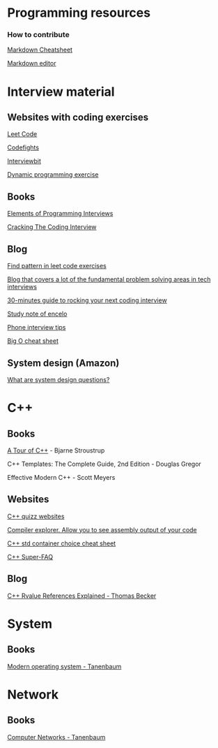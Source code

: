 # Programming resources
### How to contribute
[Markdown Cheatsheet](https://github.com/adam-p/markdown-here/wiki/Markdown-Cheatsheet)

[Markdown editor](http://jbt.github.io/markdown-editor/)

# Interview material

## Websites with coding exercises

[Leet Code](https://leetcode.com/)

[Codefights](https://codefights.com/)

[Interviewbit](https://www.interviewbit.com/)

[Dynamic programming exercise](http://p-nand-q.com/python/algorithms/searching/max-sliding-window.html)

## Books

[Elements of Programming Interviews](https://www.amazon.com/Elements-Programming-Interviews-Insiders-Guide/dp/1479274836)

[Cracking The Coding Interview](https://www.amazon.com/Cracking-Coding-Interview-Programming-Questions/dp/0984782850/ref=sr_1_1?s=books&ie=UTF8&qid=1491510368&sr=1-1&keywords=cracking+the+coding+interview+7th+edition)

## Blog

[Find pattern in leet code exercises](https://medium.com/leetcode-patterns)

[Blog that covers a lot of the fundamental problem solving areas in tech interviews](http://mjuchem.com/)

[30-minutes guide to rocking your next coding interview](https://medium.freecodecamp.org/coding-interviews-for-dummies-5e048933b82b?gi=5ad30465e23b)

[Study note of encelo](https://encelo.github.io/notes.html)

[Phone interview tips](https://www.thebalance.com/how-to-ace-a-telephone-interview-for-a-job-in-tech-2072014)

[Big O cheat sheet](http://bigocheatsheet.com/)

## System design (Amazon)

[What are system design questions?](https://www.hiredintech.com/system-design )

# C++

## Books

[A Tour of C++](http://www.stroustrup.com/Tour.html) - Bjarne Stroustrup

C++ Templates: The Complete Guide, 2nd Edition -  Douglas Gregor

Effective Modern C++ - Scott Meyers

## Websites

[C++ quizz websites](http://cppquiz.org/)

[Compiler explorer. Allow you to see assembly output of your code](https://godbolt.org/)

[C++ std container choice cheat sheet](https://stackoverflow.com/questions/10699265/how-can-i-efficiently-select-a-standard-library-container-in-c11)

[C++ Super-FAQ](https://isocpp.org/faq/)

## Blog

[C++ Rvalue References Explained - Thomas Becker](http://thbecker.net/articles/rvalue_references/section_01.html)

# System
## Books

[Modern operating system - Tanenbaum](https://www.amazon.com/Modern-Operating-Systems-Andrew-Tanenbaum/dp/013359162X)

# Network
## Books

[Computer Networks - Tanenbaum](https://www.amazon.com/Computer-Networks-5th-Andrew-Tanenbaum/dp/0132126958/ref=pd_sim_14_7?_encoding=UTF8&pd_rd_i=0132126958&pd_rd_r=KEED33VQDV2KK7YGE20S&pd_rd_w=hZC2W&pd_rd_wg=8GanM&psc=1&refRID=KEED33VQDV2KK7YGE20S)
